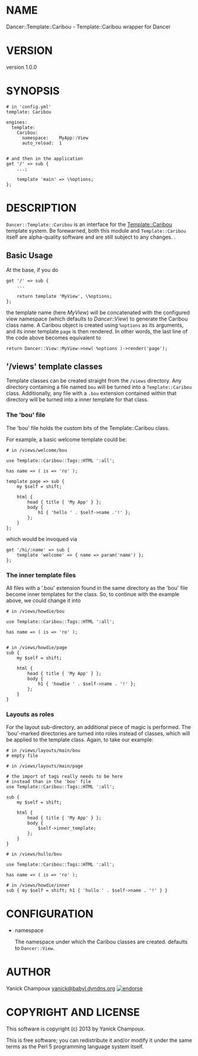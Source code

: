 # NAME

Dancer::Template::Caribou - Template::Caribou wrapper for Dancer

# VERSION

version 1.0.0

# SYNOPSIS

    # in 'config.yml'
    template: Caribou

    engines:
      template:
        Caribou:
          namespace:    MyApp::View
          auto_reload:  1


    # and then in the application
    get '/' => sub { 
        ...;

        template 'main' => \%options;
    };

# DESCRIPTION

`Dancer::Template::Caribou` is an interface for the [Template::Caribou](https://metacpan.org/pod/Template::Caribou)
template system. Be forewarned, both this module and `Template::Caribou`
itself are alpha-quality software and are still subject to any changes. <Caveat
Maxima Emptor>.

## Basic Usage

At the base, if you do

    get '/' => sub {
        ...

        return template 'MyView', \%options;
    };

the template name (here _MyView_) will be concatenated with the 
configured view namespace (which defaults to _Dancer::View_)
to generate the Caribou class name. A Caribou object is created
using `%options` as its arguments, and its inner template `page` is then
rendered. In other words, the last line of the code above becomes 
equivalent to 

    return Dancer::View::MyView->new( %options )->render('page');

## '/views' template classes

Template classes can be created straight from the `/views` directory.
Any directory containing a file named `bou` will be turned into a 
`Template::Caribou` class. Additionally, any file with a `.bou` extension
contained within that directory will be turned into a inner template for 
that class.

### The 'bou' file

The 'bou' file holds the custom bits of the Template::Caribou class.

For example, a basic welcome template could be:

    # in /views/welcome/bou
    
    use Template::Caribou::Tags::HTML ':all';

    has name => ( is => 'ro' );

    template page => sub {
        my $self = shift;

        html {
            head { title { 'My App' } };
            body {
                h1 { 'hello ' . $self->name .'!' };
            };
        }
    };

which would be invoqued via

    get '/hi/:name' => sub {
        template 'welcome' => { name => param('name') };
    };

### The inner template files

All files with a '.bou' extension found in the same directory as the 'bou'
file become inner templates for the class. So, to continue with the example
above, we could change it into

    # in /views/howdie/bou
    
    use Template::Caribou::Tags::HTML ':all';

    has name => ( is => 'ro' );


    # in /views/howdie/page
    sub {
        my $self = shift;

        html {
            head { title { 'My App' } };
            body {
                h1 { 'howdie ' . $self->name . '!' };
            };
        }
    }

### Layouts as roles

For the layout sub-directory, an additional piece of magic is performed.
The 'bou'-marked directories are turned into roles instead of classes, which will be applied to
the template class. Again, to take our example:

    # in /views/layouts/main/bou
    # empty file

    # in /views/layouts/main/page
    
    # the import of tags really needs to be here 
    # instead than in the 'bou' file 
    use Template::Caribou::Tags::HTML ':all';

    sub {
        my $self = shift;

        html {
            head { title { 'My App' } };
            body {
                $self->inner_template;
            };
        }
    }

    # in /views/hullo/bou
    
    use Template::Caribou::Tags::HTML ':all';

    has name => ( is => 'ro' );

    # in /views/howdie/inner
    sub { my $self = shift; h1 { 'hullo ' . $self->name . '!' } }

# CONFIGURATION

- namespace 

    The namespace under which the Caribou classes are created.
    defaults to `Dancer::View`.

# AUTHOR

Yanick Champoux <yanick@babyl.dyndns.org> [![endorse](http://api.coderwall.com/yanick/endorsecount.png)](http://coderwall.com/yanick)

# COPYRIGHT AND LICENSE

This software is copyright (c) 2013 by Yanick Champoux.

This is free software; you can redistribute it and/or modify it under
the same terms as the Perl 5 programming language system itself.
